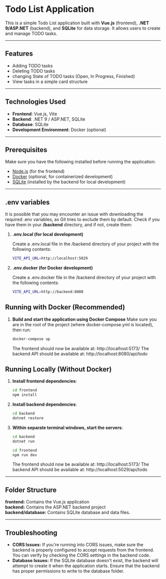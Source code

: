 # Todo List Application

This is a simple Todo List application built with **Vue.js** (frontend), **.NET 9/ASP.NET** (backend), and **SQLite** for data storage. It allows users to create and manage TODO tasks.

---

## Features

- Adding TODO tasks
- Deleting TODO tasks
- changing State of TODO tasks (Open, In Progress, Finished)
- View tasks in a simple card structure

---

## Technologies Used

- **Frontend**: Vue.js, Vite
- **Backend**: .NET 9 / ASP.NET, SQLite
- **Database**: SQLite
- **Development Environment**: Docker (optional)

---

## Prerequisites

Make sure you have the following installed before running the application:

- [Node.js](https://nodejs.org/) (for the frontend)
- [Docker](https://www.docker.com/get-started) (optional, for containerized development)
- [SQLite](https://www.sqlite.org/) (installed by the backend for local development)

---

## .env variables

It is possible that you may encounter an issue with downloading the required .env variables, as Git tries to exclude them by default. Check if you have them in your **/backend** directory, and if not, create them:

1. **.env.local (for local development)**

   Create a .env.local file in the /backend directory of your project with the following contents:

   ```bash
   VITE_API_URL=http://localhost:5029
   ```

2. **.env.docker (for Docker development)**

   Create a .env.docker file in the /backend directory of your project with the following contents:

   ```bash
   VITE_API_URL=http://backend:8080
   ```

## Running with Docker (Recommended)

1.  **Build and start the application using Docker Compose**
    Make sure you are in the root of the project (where docker-compose.yml is located), then run:

    ```bash
    docker-compose up
    ```

    The frontend should now be available at: http://localhost:5173/
    The backend API should be available at: http://localhost:8080/api/todo

## Running Locally (Without Docker)

1.  **Install frontend dependencies**:
    ```bash
    cd frontend
    npm install
    ```
2.  **Install backend dependencies**:
    ```bash
    cd backend
    dotnet restore
    ```
3.  **Within separate terminal windows, start the servers**:

    ```bash
    cd backend
    dotnet run

    cd frontend
    npm run dev
    ```

    The frontend should now be available at: http://localhost:5173/
    The backend API should be available at: http://localhost:5029/api/todo

---

## Folder Structure

**frontend:** Contains the Vue.js application  
**backend:** Contains the ASP.NET backend project  
**backend/database:** Contains SQLite database and data files.

---

## Troubleshooting

- **CORS Issues:** If you're running into CORS issues, make sure the backend is properly configured to accept requests from the frontend. You can verify by checking the CORS settings in the backend code.
- **Database Issues:** If the SQLite database doesn't exist, the backend will attempt to create it when the application starts. Ensure that the backend has proper permissions to write to the database folder.
